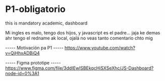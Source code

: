 # P1-obligatorio
this is mandatory academic, dashboard

Mi ingles es malo, tengo dos hijos, y javascript es el padre...
jaja ke demas ahr tengo el redname ak local, ojalá no veas tanto comentario chto mig

----- Motivación pa P1 -----
https://www.youtube.com/watch?v=QjHhxADBiQ4

----- Figma prototipe -----
https://www.figma.com/file/3ddIEwlSBEkqcHiSXSeXhc/JS-Dashboard?node-id=0%3A1
